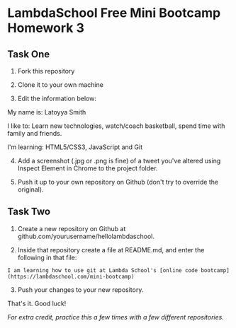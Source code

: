 # LambdaSchool Free Mini Bootcamp Homework 3 #

## Task One ##

1. Fork this repository

2. Clone it to your own machine

3. Edit the information below:




My name is: Latoyya Smith

I like to: Learn new technologies, watch/coach basketball, spend time with family and friends.

I'm learning: HTML5/CSS3, JavaScript and Git



4. Add a screenshot (.jpg or .png is fine) of a tweet you've altered using Inspect Element in Chrome to the project folder.

4. Push it up to your own repository on Github (don't try to override the original).

## Task Two ##

1. Create a new repository on Github at github.com/yourusername/hellolambdaschool.

2. Inside that repository create a file at README.md, and enter the following in that file:

```
I am learning how to use git at Lambda School's [online code bootcamp](https://lambdaschool.com/mini-bootcamp)
```

3. Push your changes to your new repository.

That's it. Good luck!

*For extra credit, practice this a few times with a few different repositories.*